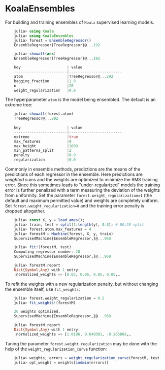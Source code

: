 # KoalaEnsembles

For building and training ensembles of `Koala` supervised learning models.

````julia
    julia> using Koala
	julia> using KoalaEnsembles
	julia> forest = EnsembleRegressor()
	EnsembleRegressor{TreeRegressor}@...192

	julia> showall(ans)
	EnsembleRegressor{TreeRegressor}@...192

	key                     | value
	------------------------|------------------------
	atom                    |TreeRegressor@...292
	bagging_fraction        |1.0
	n                       |20
	weight_regularization   |0.0
````

The hyperparameter `atom` is the model being ensembled. The default is an extreme tree:

````julia
	julia> showall(forest.atom)
	TreeRegressor@...292
	
	key                     | value
	------------------------|------------------------
	extreme                 |true
	max_features            |0
	max_height              |1000
	min_patterns_split      |2
	penalty                 |0.0
	regularization          |0.0
````

Commonly in ensemble methods, predictions are the means of the
predictions of each regressor in the ensemble. Here predictions are
*weighted* sums and the weights are optimized to minimize the RMS
training error. Since this sometimes leads to "under-regularized"
models the training error is further penalized with a term measuring
the deviation of the weights from uniformity. Set the parameter
`forest.weight_regularization=1` (the default and maximum permitted
value) and weights are completely uniform. Set
`forest.weight_regularization=0` and the training error penalty is
dropped altogether.

````julia 
    julia> const X, y = load_ames(); 
    julia> train, test = split(1:length(y), 0.8); # 80:20 split 
    julia> forest.atom.max_features = 4
    julia> forestM = Machine(forest, X, y, train)
    SupervisedMachine{EnsembleRegressor,}@...968

	julia> fit!(forestM, test)
	Computing regressor number: 20    
	SupervisedMachine{EnsembleRegressor,}@...968

    julia> forestM.report
    Dict{Symbol,Any} with 1 entry:
    :normalized_weights => [0.05, 0.05, 0.05, 0.05,…
````

To refit the weights with a new regularization penalty, but without
changing the ensemble itself, use ``fit_weights``:

````julia
    julia> forest.weight_regularization = 0.5
    julia> fit_weights!(forestM)

    20 weights optimized.                
    SupervisedMachine{EnsembleRegressor,}@...968

    julia> forestM.report
    Dict{Symbol,Any} with 1 entry:
    :normalized_weights => [1.0196, 0.640301, -0.265808,…
````

Tuning the parameter ``forest.weight_regularization`` may be done with
the help of the `weight_regularization_curve` function:

````julia
    julia> weights, errors = weight_regularization_curve(forestM, test; range = linspace(0,1,51));
    julia> opt_weight = weights[indmin(errors)]
````








